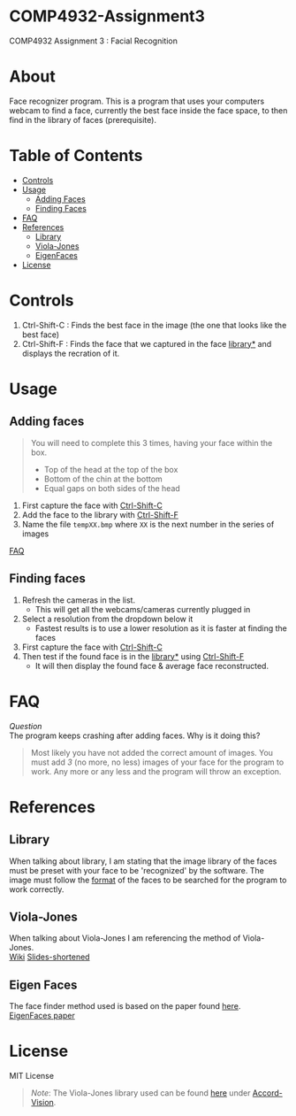 # COMP4932-Assignment3
COMP4932 Assignment 3 : Facial Recognition

# About
Face recognizer program. This is a program that uses your computers webcam to find a face, currently the best face inside the face space, to then find in the library of faces (prerequisite).

# Table of Contents
* [Controls](#controls)
* [Usage](#usage)
    * [Adding Faces](#adding-faces)
    * [Finding Faces](#finding-faces)
* [FAQ](#faq)
* [References](#references)
    * [Library](#library)
    * [Viola-Jones](#viola-jones)
    * [EigenFaces](#eigen-faces)
* [License](#license)

# Controls
1. Ctrl-Shift-C : Finds the best face in the image (the one that looks like the best face)
2. Ctrl-Shift-F : Finds the face that we captured in the face [library*](#library) and displays the recration of it.

# Usage

## Adding faces
> You will need to complete this 3 times, having your face within the box.
> - Top of the head at the top of the box
> - Bottom of the chin at the bottom
> - Equal gaps on both sides of the head  

1. First capture the face with [Ctrl-Shift-C](#controls)
2. Add the face to the library with [Ctrl-Shift-F](#controls)
3. Name the file `tempXX.bmp` where `XX` is the next number in the series of images  

[FAQ](#faq)

## Finding faces
1. Refresh the cameras in the list.
    - This will get all the webcams/cameras currently plugged in
2. Select a resolution from the dropdown below it
    - Fastest results is to use a lower resolution as it is faster at finding the faces
3. First capture the face with [Ctrl-Shift-C](#controls)
4. Then test if the found face is in the [library*](#library) using [Ctrl-Shift-F](#controls)
    - It will then display the found face & average face reconstructed.  

# FAQ
_Question_  
The program keeps crashing after adding faces. Why is it doing this?
> Most likely you have not added the correct amount of images. You must add *3* (no more, no less) images of your face for the program to work. Any more or any less and the program will throw an exception.  

# References

## Library
When talking about library, I am stating that the image library of the faces must be preset with your face to be 'recognized' by the software. The image must follow the [format](#format) of the faces to be searched for the program to work correctly.  
## Viola-Jones
When talking about Viola-Jones I am referencing the method of Viola-Jones.  
[Wiki](https://en.wikipedia.org/wiki/Viola%E2%80%93Jones_object_detection_framework)
[Slides-shortened](http://www.cs.ubc.ca/~lowe/425/slides/13-ViolaJones.pdf)
## Eigen Faces
The face finder method used is based on the paper found [here](https://en.wikipedia.org/wiki/Eigenface).  
[EigenFaces paper](http://www.face-rec.org/algorithms/PCA/jcn.pdf)

# License
MIT License
> *Note*: The Viola-Jones library used can be found [here](https://github.com/accord-net/framework) under [Accord-Vision](https://github.com/accord-net/framework/tree/development/Sources/Accord.Vision).
